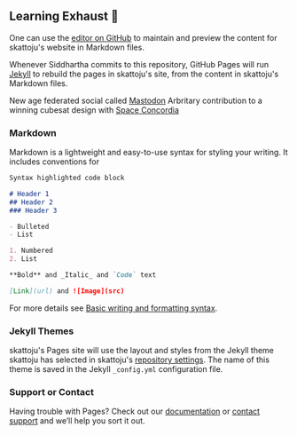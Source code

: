 ## Learning Exhaust 🚀

One can use the [editor on GitHub](https://github.com/skattoju/skattoju.github.io/edit/main/index.md) to maintain and preview the content for skattoju's website in Markdown files.

Whenever Siddhartha commits to this repository, GitHub Pages will run [Jekyll](https://jekyllrb.com/) to rebuild the pages in skattoju's site, from the content in skattoju's Markdown files.

New age federated social called <a rel="me" href="https://defcon.social/@skattoju">Mastodon</a>
Arbritary contribution to a winning cubesat design with <a href="https://www.concordia.ca/cunews/encs/2012/10/01/first-place-finish-for-space-concordia-team.html">Space Concordia</a> 

### Markdown

Markdown is a lightweight and easy-to-use syntax for styling your writing. It includes conventions for

```markdown
Syntax highlighted code block

# Header 1
## Header 2
### Header 3

- Bulleted
- List

1. Numbered
2. List

**Bold** and _Italic_ and `Code` text

[Link](url) and ![Image](src)
```

For more details see [Basic writing and formatting syntax](https://docs.github.com/en/github/writing-on-github/getting-started-with-writing-and-formatting-on-github/basic-writing-and-formatting-syntax).

### Jekyll Themes

skattoju's Pages site will use the layout and styles from the Jekyll theme skattoju has selected in skattoju's [repository settings](https://github.com/skattoju/skattoju.github.io/settings/pages). The name of this theme is saved in the Jekyll `_config.yml` configuration file.

### Support or Contact

Having trouble with Pages? Check out our [documentation](https://docs.github.com/categories/github-pages-basics/) or [contact support](https://support.github.com/contact) and we’ll help you sort it out.
